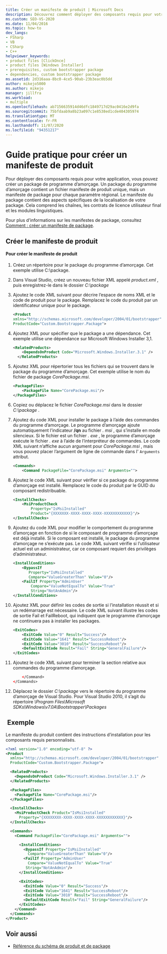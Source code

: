 ```yaml
---
title: Créer un manifeste de produit | Microsoft Docs
description: Découvrez comment déployer des composants requis pour votre application ClickOnce avec un package qui contient un manifeste de produit unique et un manifeste de package pour chaque paramètre régional.
ms.custom: SEO-VS-2020
ms.date: 11/04/2016
ms.topic: how-to
dev_langs:
- FSharp
- VB
- CSharp
- C++
helpviewer_keywords:
- product files [ClickOnce]
- product files [Windows Installer]
- prerequisites, custom bootstrapper package
- dependencies, custom bootstrapper package
ms.assetid: 2d316aaa-8bc0-4ce5-90ab-23b3eac0b5dd
author: mikejo5000
ms.author: mikejo
manager: jillfra
ms.workload:
- multiple
ms.openlocfilehash: ab7156635914d46dfc1849717d29ac0416e2d9fa
ms.sourcegitcommit: 75bfdaab9a8b23a097c1e8538ed1cde404305974
ms.translationtype: MT
ms.contentlocale: fr-FR
ms.lasthandoff: 11/07/2020
ms.locfileid: "94351217"
---
```

# <a name="how-to-create-a-product-manifest"></a>Guide pratique pour créer un manifeste de produit
Pour déployer des composants requis pour votre application, vous pouvez créer un package de programme d’amorçage. Un package du programme d’amorçage contient un fichier manifeste de produit unique, mais un manifeste de package pour chaque paramètre régional. Le manifeste du package contient des aspects spécifiques de la localisation de votre package. Cela comprend les chaînes, les contrats de licence utilisateur final et les modules linguistiques.

 Pour plus d’informations sur les manifestes de package, consultez [Comment : créer un manifeste de package](../deployment/how-to-create-a-package-manifest.md).

## <a name="create-the-product-manifest"></a>Créer le manifeste de produit

#### <a name="to-create-the-product-manifest"></a>Pour créer le manifeste de produit

1. Créez un répertoire pour le package du programme d’amorçage. Cet exemple utilise C:\package.

2. Dans Visual Studio, créez un nouveau fichier XML appelé *product.xml* , puis enregistrez-le dans le dossier *C:\package*

3. Ajoutez le code XML suivant pour décrire l’espace de noms XML et le code de produit pour le package. Remplacez le code du produit par un identificateur unique pour le package.

    ```xml
    <Product
    xmlns="http://schemas.microsoft.com/developer/2004/01/bootstrapper"
    ProductCode="Custom.Bootstrapper.Package">
    ```

4. Ajoutez XML pour spécifier que le package a une dépendance. Cet exemple utilise une dépendance sur Microsoft Windows Installer 3,1.

    ```xml
    <RelatedProducts>
        <DependsOnProduct Code="Microsoft.Windows.Installer.3.1" />
      </RelatedProducts>
    ```

5. Ajoutez XML pour répertorier tous les fichiers qui se trouvent dans le package du programme d’amorçage. Cet exemple utilise le nom du fichier de package *CorePackage.msi*.

    ```xml
    <PackageFiles>
        <PackageFile Name="CorePackage.msi"/>
    </PackageFiles>
    ```

6. Copiez ou déplacez le fichier *CorePackage.msi* dans le dossier *C:\package* .

7. Ajoutez du code XML pour installer le package à l’aide des commandes du programme d’amorçage. Le programme d’amorçage ajoute automatiquement l’indicateur **/qn** au fichier *. msi* , qui s’installe en mode silencieux. Si le fichier est un fichier *. exe* , le programme d’amorçage exécute le fichier *. exe* à l’aide de l’interpréteur de commandes. Le code XML suivant n’affiche aucun argument pour *CorePackage.msi* , mais vous pouvez placer l’argument de ligne de commande dans l' `Arguments` attribut.

    ```xml
    <Commands>
        <Command PackageFile="CorePackage.msi" Arguments="">
    ```

8. Ajoutez le code XML suivant pour vérifier si ce package du programme d’amorçage est installé. Remplacez le code du produit par le GUID du composant redistribuable.

    ```xml
    <InstallChecks>
        <MsiProductCheck
            Property="IsMsiInstalled"
            Product="{XXXXXXX-XXXX-XXXX-XXXX-XXXXXXXXXXXX}"/>
    </InstallChecks>
    ```

9. Ajoutez du code XML pour modifier le comportement du programme d’amorçage en fonction de si le composant de programme d’amorçage est déjà installé. Si le composant est installé, le package du programme d’amorçage ne s’exécute pas. Le code XML suivant vérifie si l’utilisateur actuel est un administrateur, car ce composant requiert des privilèges d’administrateur.

    ```xml
    <InstallConditions>
        <BypassIf
           Property="IsMsiInstalled"
           Compare="ValueGreaterThan" Value="0"/>
        <FailIf Property="AdminUser"
            Compare="ValueNotEqualTo" Value="True"
            String="NotAnAdmin"/>
    </InstallConditions>
    ```

10. Ajoutez XML pour définir les codes de sortie si l’installation réussit et si un redémarrage est nécessaire. Le code XML suivant illustre les codes de sortie Fail et FailReboot, qui indiquent que le programme d’amorçage ne continuera pas à installer les packages.

    ```xml
    <ExitCodes>
        <ExitCode Value="0" Result="Success"/>
        <ExitCode Value="1641" Result="SuccessReboot"/>
        <ExitCode Value="3010" Result="SuccessReboot"/>
        <DefaultExitCode Result="Fail" String="GeneralFailure"/>
    </ExitCodes>
    ```

11. Ajoutez le code XML suivant pour terminer la section relative aux commandes du programme d’amorçage.

    ```xml
        </Command>
    </Commands>
    ```

12. Déplacez le dossier *C:\package* vers le répertoire du programme d’amorçage de Visual Studio. Pour Visual Studio 2010, il s’agit du répertoire *\Program Files\Microsoft SDKs\Windows\v7.0A\Bootstrapper\Packages*

## <a name="example"></a> Exemple
 Le manifeste du produit contient des instructions d’installation pour les composants requis personnalisés.

```xml
<?xml version="1.0" encoding="utf-8" ?>
<Product
  xmlns="http://schemas.microsoft.com/developer/2004/01/bootstrapper"
  ProductCode="Custom.Bootstrapper.Package">

  <RelatedProducts>
    <DependsOnProduct Code="Microsoft.Windows.Installer.3.1" />
  </RelatedProducts>

  <PackageFiles>
    <PackageFile Name="CorePackage.msi"/>
  </PackageFiles>

  <InstallChecks>
    <MsiProductCheck Product="IsMsiInstalled"
      Property="{XXXXXXXX-XXXX-XXXX-XXXX-XXXXXXXXXXXX}"/>
  </InstallChecks>

  <Commands>
    <Command PackageFile="CorePackage.msi" Arguments="">

      <InstallConditions>
        <BypassIf Property="IsMsiInstalled"
          Compare="ValueGreaterThan" Value="0"/>
        <FailIf Property="AdminUser"
          Compare="ValueNotEqualTo" Value="True"
         String="NotAnAdmin"/>
      </InstallConditions>

      <ExitCodes>
        <ExitCode Value="0" Result="Success"/>
        <ExitCode Value="1641" Result="SuccessReboot"/>
        <ExitCode Value="3010" Result="SuccessReboot"/>
        <DefaultExitCode Result="Fail" String="GeneralFailure"/>
      </ExitCodes>
    </Command>
  </Commands>
</Product>
```

## <a name="see-also"></a>Voir aussi
- [Référence du schéma de produit et de package](../deployment/product-and-package-schema-reference.md)